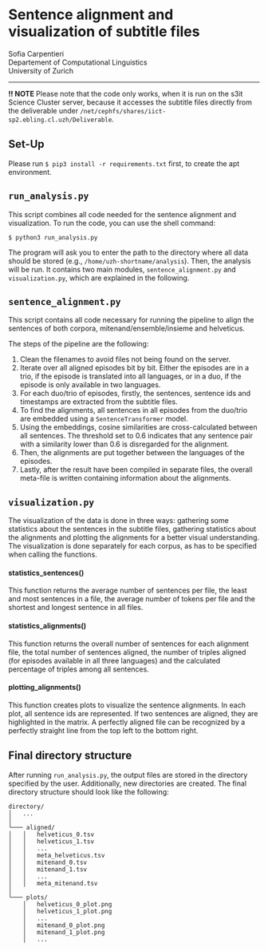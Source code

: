 

# Sentence alignment and visualization of subtitle files

Sofia Carpentieri\
Departement of Computational Linguistics\
University of Zurich

---

**!! NOTE**  Please note that the code only works, when it is run on the s3it Science Cluster server, because it accesses the subtitle files directly from the deliverable under ```/net/cephfs/shares/iict-sp2.ebling.cl.uzh/Deliverable```.

## Set-Up

Please run ```$ pip3 install -r requirements.txt``` first, to create the apt environment.

## ```run_analysis.py```

This script combines all code needed for the sentence alignment and visualization. To run the code, you can use the shell command:

```$ python3 run_analysis.py```

The program will ask you to enter the path to the directory where all data should be stored (e.g., ```/home/uzh-shortname/analysis```). Then, the analysis will be run. It contains two main modules, ```sentence_alignment.py``` and ```visualization.py```, which are explained in the following.

## ```sentence_alignment.py```

This script contains all code necessary for running the pipeline to align the sentences of both corpora, mitenand/ensemble/insieme and helveticus. 

The steps of the pipeline are the following:

1. Clean the filenames to avoid files not being found on the server.
2. Iterate over all aligned episodes bit by bit. Either the episodes are in a trio, if the episode is translated into all languages, or in a duo, if the episode is only available in two languages.
3. For each duo/trio of episodes, firstly, the sentences, sentence ids and timestamps are extracted from the subtitle files.
4. To find the alignments, all sentences in all episodes from the duo/trio are embedded using a ```SentenceTransformer``` model.
5. Using the embeddings, cosine similarities are cross-calculated between all sentences. The threshold set to 0.6 indicates that any sentence pair with a similarity lower than 0.6 is disregarded for the alignment.
6. Then, the alignments are put together between the languages of the episodes.
7. Lastly, after the result have been compiled in separate files, the overall meta-file is written containing information about the alignments.


## ```visualization.py```

The visualization of the data is done in three ways: gathering some statistics about the sentences in the subtitle files, gathering statistics about the alignments and plotting the alignments for a better visual understanding. The visualization is done separately for each corpus, as has to be specified when calling the functions.

#### statistics_sentences()

This function returns the average number of sentences per file, the least and most sentences in a file, the average number of tokens per file and the shortest and longest sentence in all files.

#### statistics_alignments()

This function returns the overall number of sentences for each alignment file, the total number of sentences aligned, the number of triples aligned (for episodes available in all three languages) and the calculated percentage of triples among all sentences.

#### plotting_alignments()

This function creates plots to visualize the sentence alignments. In each plot, all sentence ids are represented. If two sentences are aligned, they are highlighted in the matrix. A perfectly aligned file can be recognized by a perfectly straight line from the top left to the bottom right. 



## Final directory structure


After running ```run_analysis.py```, the output files are stored in the directory specified by the user. Additionally, new directories are created. The final directory structure should look like the following:

```
directory/
│   ...
│
└─── aligned/
│   │   helveticus_0.tsv
│   │   helveticus_1.tsv
│   │   ...
│   │   meta_helveticus.tsv
│   │   mitenand_0.tsv
│   │   mitenand_1.tsv
│   │   ...
│   │   meta_mitenand.tsv
│   
└─── plots/
    │   helveticus_0_plot.png
    │   helveticus_1_plot.png
    │   ...
    │   mitenand_0_plot.png
    │   mitenand_1_plot.png
    │   ...

```





